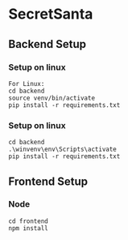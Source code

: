 # SecretSanta


## Backend Setup
### Setup on linux
```
For Linux:
cd backend
source venv/bin/activate
pip install -r requirements.txt
```

### Setup on linux
```
cd backend
.\winvenv\env\Scripts\activate
pip install -r requirements.txt
```

## Frontend Setup
### Node
```
cd frontend
npm install
```